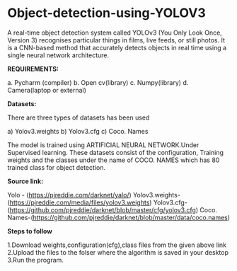 # Object-detection-using-YOLOV3

A real-time object detection system called YOLOv3 (You Only Look Once, Version 3) recognises particular things in films, live feeds, or still photos. It is a CNN-based method that accurately detects objects in real time using a single neural network architecture.  

**REQUIREMENTS:**

a. Pycharm (compiler)
b. Open cv(library)
c. Numpy(library)
d. Camera(laptop or external)

**Datasets:**

There are three types of datasets has been used

a) Yolov3.weights
b) Yolov3.cfg
c) Coco. Names

The model is trained using ARTIFICIAL NEURAL NETWORK.Under Supervised learning. These datasets consist of the configuration, Training weights and the classes under the name of COCO. NAMES which has 80 trained class for object detection.

**Source link:**

Yolo - (https://pjreddie.com/darknet/yalo/)
Yolov3.weights-(https://pjreddie.com/media/files/yolov3.weights)
Yolov3.cfg-(https://github.com/pjreddie/darknet/blob/master/cfg/yolov3.cfg)
Coco. Names-(https://github.com/pjreddie/darknet/blob/master/data/coco.names)

**Steps to follow**

1.Download weights,configuration(cfg),class files from the given above link
2.Upload the files to the folser where the algorithm is saved in your desktop 
3.Run the program.
